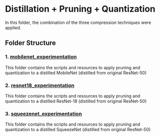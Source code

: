 # Distillation + Pruning + Quantization

In this folder, the combination of the three compression techniques were applied. 

## Folder Structure
### 1. **[mobilenet_experimentation](./mobilenet_experimentation)**
This folder contains the scripts and resources to apply pruning and quantization to a distilled MobileNet (distilled from original ResNet-50)

### 2. **[resnet18_experimentation](./resnet18_experimentation)**
This folder contains the scripts and resources to apply pruning and quantization to a distilled ResNet-18 (distilled from original ResNet-50)

### 3. **[squeezenet_experimentation](./squeezenet_experimentation)**
This folder contains the scripts and resources to apply pruning and quantization to a distilled SqueezeNet (distilled from original ResNet-50)